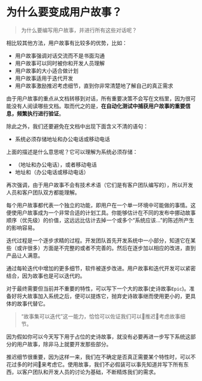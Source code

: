 # 为什么要变成用户故事？

> 为什么要编写用户故事，并进行所有这些对话呢？

相比较其他方法，用户故事有比较多的优势，比如：

- 用户故事强调对话交流而不是书面沟通
- 用户故事可以同时被你和开发人员理解
- 用户故事的大小适合做计划
- 用户故事适用于迭代开发
- 用户故事激励推迟考虑细节，直到你非常清楚地了解自己的真正需求

由于用户故事的重点从文档转移到对话，所有重要决策不会写在文档里，因为很可能没有人阅读哪些文档。取而代之的是，**在自动化测试中捕获用户故事的重要信息，频繁执行进行验证**。

除此之外，我们还要避免在文档中出现下面含义不清的语句：

- 系统必须存储地址和办公电话或移动电话

上面的描述是什么意思呢？它可以理解为系统必须存储：

- （地址和办公电话），或者移动电话
- 地址和（办公电话或移动电话）

再次强调，由于用户故事不会有技术术语（它们是有客户团队编写的），所以开发人员和客户团队双方都能理解。

每个用户故事都代表一个独立的功能，即用户在一个单一环境中可能做的事情。这便使用户故事成为一个非常合适的计划工具。你能够估计在不同的发布中挪动故事顺序（优先级）的价值，这远远比估计去掉一个或多个“系统应该...”的陈述所产生的影响容易。

迭代过程是一个逐步求精的过程。开发团队首先开发系统中一小部分，知道它在某些（或许很多）方面是不完整的或者不完善的。然后在逐步加以相应的改进，直到产品让人满意。

通过每轮迭代中增加的更多细节，软件被逐步改进。用户故事和迭代开发可以紧密结合，因为故事也是可以迭代的。

对于最终需要但当前并不重要的特性，可以写下一个大的故事(史诗故事`Epic`)。准备好将大故事加入系统之后，便可以提炼它，抛弃史诗故事继而使用更小的，更具体的故事代替它。

> “故事集可以迭代”这一能力，恰恰可以佐证我们可以推迟考虑故事细节。

因为假如你可以今天写下用于占位的史诗故事，就没有必要再进一步写下系统这部分的用户故事，除非马上就要开发那些部分。

推迟细节很重要，因为这样一来，我们在不确定是否真正需要某个特性时，可以不花过多的时间来考虑它。使用故事，我们不必假装可以事先知道并写下所有东西，以客户团队和开发人员的讨论为基础，不断精炼我们的需求。
